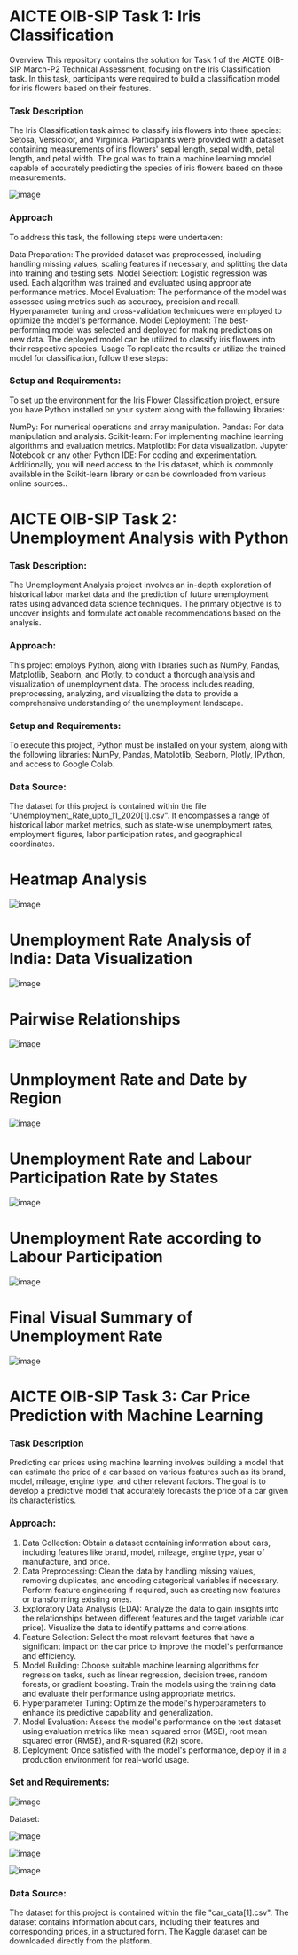 # AICTE OIB-SIP Task 1: Iris Classification
Overview
This repository contains the solution for Task 1 of the AICTE OIB-SIP March-P2 Technical Assessment, focusing on the Iris Classification task. In this task, participants were required to build a classification model for iris flowers based on their features.

### Task Description
The Iris Classification task aimed to classify iris flowers into three species: Setosa, Versicolor, and Virginica. Participants were provided with a dataset containing measurements of iris flowers' sepal length, sepal width, petal length, and petal width. The goal was to train a machine learning model capable of accurately predicting the species of iris flowers based on these measurements.

![image]([https://github.com/CRMawande/iris_flower_classification/assets/163488890/26855bb3-9af6-41ee-8179-340d42b8014b](https://github.com/JKarthikReddy/data_science_internship_oasis_infobyte/blob/main/Iris%20Flower%20Classification%20dataset.ipynb))


### Approach
To address this task, the following steps were undertaken:

Data Preparation: The provided dataset was preprocessed, including handling missing values, scaling features if necessary, and splitting the data into training and testing sets.
Model Selection: Logistic regression was used. Each algorithm was trained and evaluated using appropriate performance metrics.
Model Evaluation: The performance of the model was assessed using metrics such as accuracy, precision and recall. Hyperparameter tuning and cross-validation techniques were employed to optimize the model's performance.
Model Deployment: The best-performing model was selected and deployed for making predictions on new data. The deployed model can be utilized to classify iris flowers into their respective species.
Usage
To replicate the results or utilize the trained model for classification, follow these steps:

### Setup and Requirements:
To set up the environment for the Iris Flower Classification project, ensure you have Python installed on your system along with the following libraries:

NumPy: For numerical operations and array manipulation.
Pandas: For data manipulation and analysis.
Scikit-learn: For implementing machine learning algorithms and evaluation metrics.
Matplotlib: For data visualization.
Jupyter Notebook or any other Python IDE: For coding and experimentation.
Additionally, you will need access to the Iris dataset, which is commonly available in the Scikit-learn library or can be downloaded from various online sources..

# AICTE OIB-SIP Task 2: Unemployment Analysis with Python

### Task Description:
The Unemployment Analysis project involves an in-depth exploration of historical labor market data and the prediction of future unemployment rates using advanced data science techniques. The primary objective is to uncover insights and formulate actionable recommendations based on the analysis.

### Approach:
This project employs Python, along with libraries such as NumPy, Pandas, Matplotlib, Seaborn, and Plotly, to conduct a thorough analysis and visualization of unemployment data. The process includes reading, preprocessing, analyzing, and visualizing the data to provide a comprehensive understanding of the unemployment landscape.

### Setup and Requirements:
To execute this project, Python must be installed on your system, along with the following libraries: NumPy, Pandas, Matplotlib, Seaborn, Plotly, IPython, and access to Google Colab.

### Data Source:
The dataset for this project is contained within the file "Unemployment_Rate_upto_11_2020[1].csv". It encompasses a range of historical labor market metrics, such as state-wise unemployment rates, employment figures, labor participation rates, and geographical coordinates.

# Heatmap Analysis
![image](https://github.com/CRMawande/data_science_internship_oasis_infobyte/assets/163488890/6799afae-0632-4808-aaaa-822393b5e263)

# Unemployment Rate Analysis of India: Data Visualization
![image](https://github.com/CRMawande/data_science_internship_oasis_infobyte/assets/163488890/e84910fa-fe52-495b-89f9-ee287512cad5)

# Pairwise Relationships
![image](https://github.com/CRMawande/data_science_internship_oasis_infobyte/assets/163488890/9d3014bb-42a9-4485-97d6-c9a4dfe47160)

# Unmployment Rate and Date by Region
![image](https://github.com/CRMawande/data_science_internship_oasis_infobyte/assets/163488890/7511e934-b41d-48f6-b53b-245ac74cd359)

# Unemployment Rate and Labour Participation Rate by States
![image](https://github.com/CRMawande/data_science_internship_oasis_infobyte/assets/163488890/f1417553-e376-4671-ab65-547cf83c8b2a)

# Unemployment Rate according to Labour Participation
![image](https://github.com/CRMawande/data_science_internship_oasis_infobyte/assets/163488890/951311c7-b1aa-400d-bbde-f4d7253c2532)

# Final Visual Summary of Unemployment Rate
![image](https://github.com/CRMawande/data_science_internship_oasis_infobyte/assets/163488890/014ff43f-8e73-422e-aad7-84dab0c9768b)

# AICTE OIB-SIP Task 3: Car Price Prediction with Machine Learning

### Task Description
Predicting car prices using machine learning involves building a model that can estimate the price of a car based on various features such as its brand, model, mileage, engine type, and other relevant factors. The goal is to develop a predictive model that accurately forecasts the price of a car given its characteristics.

### Approach:
1. Data Collection: Obtain a dataset containing information about cars, including features like brand, model, mileage, engine type, year of manufacture, and price.
2. Data Preprocessing: Clean the data by handling missing values, removing duplicates, and encoding categorical variables if necessary. Perform feature engineering if required, such as creating new features or transforming existing ones.
3. Exploratory Data Analysis (EDA): Analyze the data to gain insights into the relationships between different features and the target variable (car price). Visualize the data to identify patterns and correlations.
4. Feature Selection: Select the most relevant features that have a significant impact on the car price to improve the model's performance and efficiency.
5. Model Building: Choose suitable machine learning algorithms for regression tasks, such as linear regression, decision trees, random forests, or gradient boosting. Train the models using the training data and evaluate their performance using appropriate metrics.
6. Hyperparameter Tuning: Optimize the model's hyperparameters to enhance its predictive capability and generalization.
7. Model Evaluation: Assess the model's performance on the test dataset using evaluation metrics like mean squared error (MSE), root mean squared error (RMSE), and R-squared (R2) score.
8. Deployment: Once satisfied with the model's performance, deploy it in a production environment for real-world usage.

### Set and Requirements:

![image](https://github.com/CRMawande/data_science_internship_oasis_infobyte/assets/163488890/622c5cb9-b6af-4e0b-b151-77c700fb6af9)

Dataset:

![image](https://github.com/CRMawande/data_science_internship_oasis_infobyte/assets/163488890/8547a7dc-2181-41fe-a398-5cd28ca0e4ea)

![image](https://github.com/CRMawande/data_science_internship_oasis_infobyte/assets/163488890/1ca99893-07ff-44cb-8a88-63747fc82bf0)

![image](https://github.com/CRMawande/data_science_internship_oasis_infobyte/assets/163488890/22d7db6d-0f23-4aa0-9d98-40dd3e7dca38)
 
### Data Source:
The dataset for this project is contained within the file "car_data[1].csv". The dataset contains information about cars, including their features and corresponding prices, in a structured form. The Kaggle dataset can be downloaded directly from the platform.
